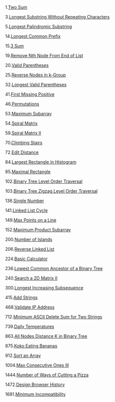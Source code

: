 1.[Two Sum](../../java/top/mrjello/leetcode/Solution1TwoSum.java)

3.[Longest Substring Without Repeating Characters](../../java/top/mrjello/leetcode/Solution3LongestSubstringWithoutRepeatingCharacters.java)

5.[Longest Palindromic Substring](../../java/top/mrjello/leetcode/Solution5LongestPalindromicSubstring.java)

14.[Longest Common Prefix](../../java/top/mrjello/leetcode/Solution14LongestCommonPrefix.java)

15.[3 Sum](../../java/top/mrjello/leetcode/Solution15ThreeSum.java)
 
19.[Remove Nth Node From End of List](../../java/top/mrjello/leetcode/Solution19RemoveNthNodeFromEndofList.java)

20.[Valid Parentheses](../../java/top/mrjello/leetcode/Solution20ValidParentheses.java)

25.[Reverse Nodes in k-Group](../../java/top/mrjello/leetcode/Solution25ReverseNodesInKGroup.java)

32.[Longest Valid Parentheses](../../java/top/mrjello/leetcode/Solution32LongestValidParentheses.java)

41.[First Missing Positive](../../java/top/mrjello/leetcode/Solution41FirstMissingPositive.java)

46.[Permutations](../../java/top/mrjello/leetcode/Solution46Permutations.java)

53.[Maximum Subarray](../../java/top/mrjello/leetcode/Solution53MaximumSubarray.java)

54.[Spiral Matrix](../../java/top/mrjello/leetcode/Solution54SpiralMatrix.java)

59.[Spiral Matrix II](../../java/top/mrjello/leetcode/Solution59SpiralMatrixII.java)

70.[Climbing Stairs](../../java/top/mrjello/leetcode/Solution70ClimbingStairs.java)

72.[Edit Distance](../../java/top/mrjello/leetcode/Solution72EditDistance.java)

84.[Largest Rectangle in Histogram](../../java/top/mrjello/leetcode/Solution84LargestRectangleInHistogram.java)

85.[Maximal Rectangle](../../java/top/mrjello/leetcode/Solution85MaximalRectangle.java)

102.[Binary Tree Level Order Traversal](../../java/top/mrjello/leetcode/Solution102BinaryTreeLevelOrderTraversal.java)

103.[Binary Tree Zigzag Level Order Traversal](../../java/top/mrjello/leetcode/Solution103BinaryTreeZigzagLevelOrderTraversal.java)

136.[Single Number](../../java/top/mrjello/leetcode/Solution136SingleNumber.java)

141.[Linked List Cycle](../../java/top/mrjello/leetcode/Solution141LinkedListCycle.java)

149.[Max Points on a Line](../../java/top/mrjello/leetcode/Solution149MaxPointsOnALine.java)

152.[Maximum Product Subarray](../../java/top/mrjello/leetcode/Solution152MaximumProductSubarray.java)

200.[Number of Islands](../../java/top/mrjello/leetcode/Solution200NumberOfIslands.java)

206.[Reverse Linked List](../../java/top/mrjello/leetcode/Solution206ReverseLinkedList.java)

224.[Basic Calculator](../../java/top/mrjello/leetcode/Solution224BasicCalculator.java)

236.[Lowest Common Ancestor of a Binary Tree](../../java/top/mrjello/leetcode/Solution236LowestCommonAncestorOfABinaryTree.java)

240.[Search a 2D Matrix II](../../java/top/mrjello/leetcode/Solution240SearchA2DMatrixII.java)

300.[Longest Increasing Subsequence](../../java/top/mrjello/leetcode/Solution300LongestIncreasingSubsequence.java)

415.[Add Strings](../../java/top/mrjello/leetcode/Solution415AddStrings.java)

468.[Validate IP Address](../../java/top/mrjello/leetcode/Solution468ValidateIPAddress.java)

712.[Minimum ASCII Delete Sum for Two Strings](../../java/top/mrjello/leetcode/Solution712MinimumASCIIDeleteSumForTwoStrings.java)

739.[Daily Temperatures](../../java/top/mrjello/leetcode/Solution739DailyTemperatures.java)

863.[All Nodes Distance K in Binary Tree](../../java/top/mrjello/leetcode/Solution863AllNodesDistanceKInBinaryTree.java)

875.[Koko Eating Bananas](../../java/top/mrjello/leetcode/Solution875KokoEatingBananas.java)

912.[Sort an Array](../../java/top/mrjello/leetcode/Solution912SortAnArray.java)

1004.[Max Consecutive Ones III](../../java/top/mrjello/leetcode/Solution1004MaxConsecutiveOnesIII.java)

1444.[Number of Ways of Cutting a Pizza](../../java/top/mrjello/leetcode/Solution1444NumberOfWaysOfCuttingAPizza.java)

1472.[Design Browser History](../../java/top/mrjello/leetcode/Solution1472DesignBrowserHistory.java)

1681.[Minimum Incompatibility](../../java/top/mrjello/leetcode/Solution1681MinimumIncompatibility.java)


